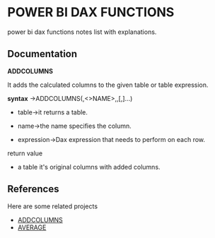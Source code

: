 
# POWER BI DAX FUNCTIONS

 power bi dax functions notes list with explanations.



## Documentation

**ADDCOLUMNS** 

It adds the calculated columns to the given table or table expression.

**syntax** ->ADDCOLUMNS(<TABLE>,<>NAME>,<EXPRESSION>,[<NAME>,<EXPRESSION>]...)
- table->it returns a table.

- name->the name specifies the column.

- expression->Dax expression that needs to perform on each row.

return value

- a table it's original columns with added columns.

 

## References 

Here are some related projects

- [ADDCOLUMNS](https://www.tutorialspoint.com/dax_functions/dax_addcolumns_function.htm)
- [AVERAGE](https://www.tutorialspoint.com/dax_functions/dax_average_function.htm)

